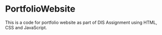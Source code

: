 # PortfolioWebsite
This is a code for portfolio website as part of DIS Assignment using HTML, CSS and JavaScript.
